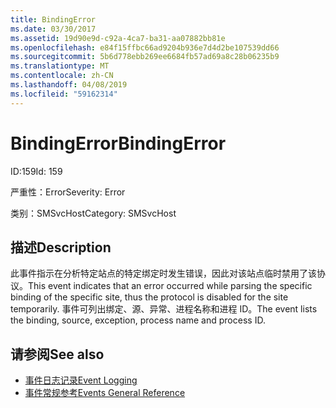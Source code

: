 ```yaml
---
title: BindingError
ms.date: 03/30/2017
ms.assetid: 19d90e9d-c92a-4ca7-ba31-aa07882bb81e
ms.openlocfilehash: e84f15ffbc66ad9204b936e7d4d2be107539dd66
ms.sourcegitcommit: 5b6d778ebb269ee6684fb57ad69a8c28b06235b9
ms.translationtype: MT
ms.contentlocale: zh-CN
ms.lasthandoff: 04/08/2019
ms.locfileid: "59162314"
---
```

# <a name="bindingerror"></a><span data-ttu-id="f2f11-102">BindingError</span><span class="sxs-lookup"><span data-stu-id="f2f11-102">BindingError</span></span>
<span data-ttu-id="f2f11-103">ID:159</span><span class="sxs-lookup"><span data-stu-id="f2f11-103">Id: 159</span></span>  
  
 <span data-ttu-id="f2f11-104">严重性：Error</span><span class="sxs-lookup"><span data-stu-id="f2f11-104">Severity: Error</span></span>  
  
 <span data-ttu-id="f2f11-105">类别：SMSvcHost</span><span class="sxs-lookup"><span data-stu-id="f2f11-105">Category: SMSvcHost</span></span>  
  
## <a name="description"></a><span data-ttu-id="f2f11-106">描述</span><span class="sxs-lookup"><span data-stu-id="f2f11-106">Description</span></span>  
 <span data-ttu-id="f2f11-107">此事件指示在分析特定站点的特定绑定时发生错误，因此对该站点临时禁用了该协议。</span><span class="sxs-lookup"><span data-stu-id="f2f11-107">This event indicates that an error occurred while parsing the specific binding of the specific site, thus the protocol is disabled for the site temporarily.</span></span> <span data-ttu-id="f2f11-108">事件可列出绑定、源、异常、进程名称和进程 ID。</span><span class="sxs-lookup"><span data-stu-id="f2f11-108">The event lists the binding, source, exception, process name and process ID.</span></span>  
  
## <a name="see-also"></a><span data-ttu-id="f2f11-109">请参阅</span><span class="sxs-lookup"><span data-stu-id="f2f11-109">See also</span></span>

- [<span data-ttu-id="f2f11-110">事件日志记录</span><span class="sxs-lookup"><span data-stu-id="f2f11-110">Event Logging</span></span>](../../../../../docs/framework/wcf/diagnostics/event-logging/index.md)
- [<span data-ttu-id="f2f11-111">事件常规参考</span><span class="sxs-lookup"><span data-stu-id="f2f11-111">Events General Reference</span></span>](../../../../../docs/framework/wcf/diagnostics/event-logging/events-general-reference.md)
